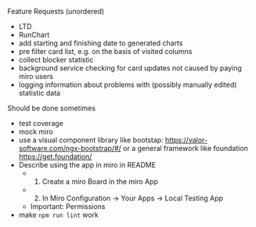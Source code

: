 Feature Requests (unordered)
* LTD
* RunChart
* add starting and finishing date to generated charts
* pre filter card list, e.g. on the basis of visited columns
* collect blocker statistic
* background service checking for card updates not caused by paying miro users
* logging information about problems with (possibly manually edited) statistic data

Should be done sometimes
* test coverage
* mock miro
* use a visual component library like bootstap: https://valor-software.com/ngx-bootstrap/#/ or a general framework like foundation https://get.foundation/
* Describe using the app in miro in README
  - 1) Create a miro Board in the miro App
  - 2) In Miro Configuration -> Your Apps -> Local Testing App
  - Important: Permissions
* make `npm run lint` work

